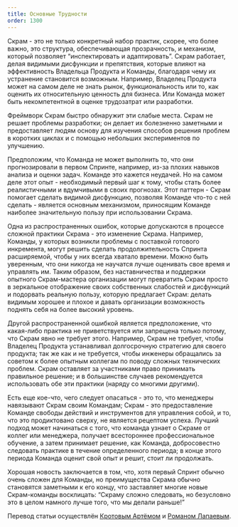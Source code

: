 ```yaml
---
title: Основные Трудности
order: 1300
---
```


Скрам - это не только конкретный набор практик, скорее, что более важно, это структура, обеспечивающая прозрачность, и механизм, который позволяет “инспектировать и адаптировать”. Скрам работает, делая видимыми дисфункции и препятствия, которые влияют на эффективность Владельца Продукта и Команды, благодаря чему их устранение становится возможным. Например, Владелец Продукта может на самом деле не знать рынок, функциональность или то, как оценить их относительную ценность для бизнеса. Или Команда может быть некомпетентной в оценке трудозатрат или разработки.

Фреймворк Скрам быстро обнаружит эти слабые места. Скрам не решает проблемы разработки; он делает их болезненно заметными и предоставляет людям основу для изучения способов решения проблем в коротких циклах и с помощью небольших экспериментов по улучшению.

Предположим, что Команда не может выполнить то, что они прогнозировали в первом Спринте, например, из-за плохих навыков анализа и оценки задач. Команде это кажется неудачей. Но на самом деле этот опыт - необходимый первый шаг к тому, чтобы стать более реалистичными и вдумчивыми в своих прогнозах. Этот паттерн - Скрам помогает сделать видимой дисфункцию, позволяя Команде что-то с ней сделать - является основным механизмом, приносящим Команде наиболее значительную пользу при использовании Скрама.

Одна из распространенных ошибок, которые допускаются в процессе сложной практики Скрама - это изменение Скрама. Например, Команды, у которых возникли проблемы с поставкой готового инкремента, могут решить сделать продолжительность Спринта расширяемой, чтобы у них всегда хватало времени. Можно быть уверенным, что они никогда не научатся лучше оценивать свое время и управлять им. Таким образом, без наставничества и поддержки опытного Скрам-мастера организации могут превратить Скрам просто в зеркальное отображение своих собственных слабостей и дисфункций и подорвать реальную пользу, которую предлагает Скрам: делать видимым хорошее и плохое и давать организации возможность поднять себя на более высокий уровень.

Другой распространенной ошибкой является предположение, что какая-либо практика не приветствуется или запрещена только потому, что Скрам явно не требует этого. Например, Скрам не требует, чтобы Владелец Продукта устанавливал долгосрочную стратегию для своего продукта; так же как и не требуется, чтобы инженеры обращались за советом к более опытным коллегам по поводу сложных технических проблем. Скрам оставляет за участниками право принимать правильное решение; и в большинстве случаев рекомендуется использовать обе эти практики (наряду со многими другими).

Есть еще кое-что, чего следует опасаться - это то, что менеджеры навязывают Скрам своим Командам; Скрам - это предоставление Команде свободы действий и инструментов для управления собой, и то, что это продиктовано сверху, не является рецептом успеха. Лучший подход может начинаться с того, что команда узнает о Скраме от коллег или менеджера, получает всестороннее профессиональное обучение, а затем принимает решение, как Команда, добросовестно следовать практике в течение определенного периода; в конце этого периода Команда оценит свой опыт и решит, стоит ли продолжать.

Хорошая новость заключается в том, что, хотя первый Спринт обычно очень сложен для Команды, но преимущества Скрама обычно становятся заметными к его концу, что заставляет многие новые Скрам-команды восклицать: “Скраму сложно следовать, но безусловно это в целом намного лучше того, что мы делали раньше!”

Перевод статьи осуществлён [Кротовым Артёмом](https://www.facebook.com/artem.v.krotov) и [Романом Лапаевым](https://www.linkedin.com/in/romanlapaev).
